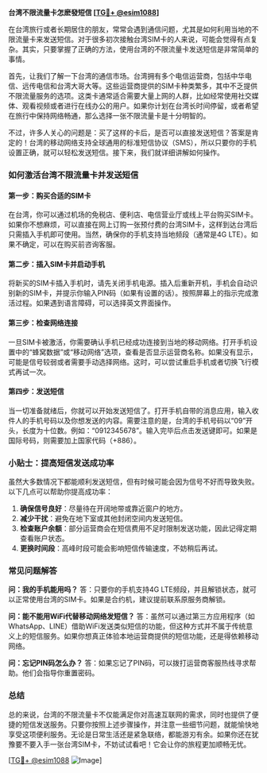 **台湾不限流量卡怎麽發短信 [[TG💪+ @esim1088](https://t.me/s/esim1088)]**

在台湾旅行或者长期居住的朋友，常常会遇到通信问题，尤其是如何利用当地的不限流量卡来发送短信。对于很多初次接触台湾SIM卡的人来说，可能会觉得有点复杂。其实，只要掌握了正确的方法，使用台湾的不限流量卡发送短信是非常简单的事情。

首先，让我们了解一下台湾的通信市场。台湾拥有多个电信运营商，包括中华电信、远传电信和台湾大哥大等。这些运营商提供的SIM卡种类繁多，其中不乏提供不限流量服务的选项。这类卡通常适合需要大量上网的人群，比如经常使用社交媒体、观看视频或者进行在线办公的用户。如果你计划在台湾长时间停留，或者希望在旅行中保持网络畅通，那么选择一张不限流量卡是十分明智的。

不过，许多人关心的问题是：买了这样的卡后，是否可以直接发送短信？答案是肯定的！台湾的移动网络支持全球通用的标准短信协议（SMS），所以只要你的手机设置正确，就可以轻松发送短信。接下来，我们就详细讲解如何操作。

### 如何激活台湾不限流量卡并发送短信

#### 第一步：购买合适的SIM卡
在台湾，你可以通过机场的免税店、便利店、电信营业厅或线上平台购买SIM卡。如果你不想麻烦，可以直接在网上订购一张预付费的台湾SIM卡，这样到达台湾后只需插入手机即可使用。当然，确保你的手机支持当地频段（通常是4G LTE）。如果不确定，可以在购买前咨询客服。

#### 第二步：插入SIM卡并启动手机
将新买的SIM卡插入手机时，请先关闭手机电源。插入后重新开机，手机会自动识别新的SIM卡，并提示你输入PIN码（如果有设置的话）。按照屏幕上的指示完成激活过程。如果遇到语言障碍，可以选择英文界面操作。

#### 第三步：检查网络连接
一旦SIM卡被激活，你需要确认手机已经成功连接到当地的移动网络。打开手机设置中的“蜂窝数据”或“移动网络”选项，查看是否显示运营商名称。如果没有显示，可能是信号较弱或者需要手动选择网络。这时，可以尝试重启手机或者切换飞行模式再试一次。

#### 第四步：发送短信
当一切准备就绪后，你就可以开始发送短信了。打开手机自带的消息应用，输入收件人的手机号码以及你想发送的内容。需要注意的是，台湾的手机号码以“09”开头，长度为十位数。例如：“0912345678”。输入完毕后点击发送键即可。如果是国际号码，则需要加上国家代码（+886）。

### 小贴士：提高短信发送成功率
虽然大多数情况下都能顺利发送短信，但有时候可能会因为信号不好而导致失败。以下几点可以帮助你提高成功率：
1. **确保信号良好**：尽量待在开阔地带或靠近窗户的地方。
2. **减少干扰**：避免在地下室或其他封闭空间内发送短信。
3. **检查账户余额**：部分运营商会在短信费用不足时限制发送功能，因此记得定期查看账户状态。
4. **更换时间段**：高峰时段可能会影响短信传输速度，不妨稍后再试。

### 常见问题解答

**问：我的手机能用吗？**
答：只要你的手机支持4G LTE频段，并且解锁状态，就可以正常使用台湾的SIM卡。如果是合约机，建议提前联系原服务商解锁。

**问：能不能用WiFi代替移动网络发短信？**
答：虽然可以通过第三方应用程序（如WhatsApp、LINE）借助WiFi发送类似短信的功能，但这种方式并不属于传统意义上的短信服务。如果你想真正体验本地运营商提供的短信功能，还是得依赖移动网络。

**问：忘记PIN码怎么办？**
答：如果忘记了PIN码，可以拨打运营商客服热线寻求帮助。他们会指导你重置密码。

### 总结

总的来说，台湾的不限流量卡不仅能满足你对高速互联网的需求，同时也提供了便捷的短信发送服务。只要你按照上述步骤操作，并注意一些细节问题，就能愉快地享受这项便利服务。无论是日常生活还是紧急联络，都能游刃有余。如果你还在犹豫要不要入手一张台湾SIM卡，不妨试试看吧！它会让你的旅程更加顺畅无忧。

[[TG💪+ @esim1088](https://t.me/s/esim1088) ![Image](https://i.postimg.cc/4NQfJmqS/Snipaste-2025-05-13-00-14-12.png)]